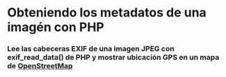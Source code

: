 # Obteniendo los metadatos de una imagén con PHP
### Lee las cabeceras EXIF de una imagen JPEG con exif_read_data() de PHP y mostrar ubicación GPS en un mapa de <a href="https://www.openstreetmap.org/">OpenStreetMap</a> ###
